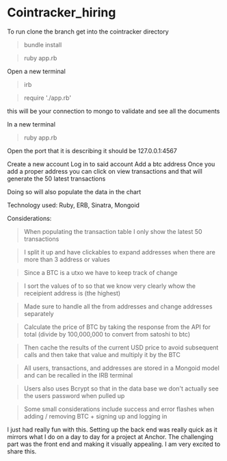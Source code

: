 # Cointracker_hiring
To run clone the branch
get into the cointracker directory

>bundle install

>ruby app.rb

Open a new terminal

>irb

>require './app.rb'

this will be your connection to mongo to validate and see all the documents

In a new terminal

> ruby app.rb

Open the port that it is describing it should be 127.0.0.1:4567

Create a new account 
Log in to said account
Add a btc address
Once you add a proper address you can click on view transactions and that will generate the 50 latest transactions

Doing so will also populate the data in the chart

Technology used:
Ruby, ERB, Sinatra, Mongoid

Considerations:
>When populating the transaction table I only show the latest 50 transactions

>I split it up and have clickables to expand addresses when there are more than 3 address or values

>Since a BTC is a utxo we have to keep track of change

>I sort the values of to so that we know very clearly whow the receipient address is (the highest)

>Made sure to handle all the from addresses and change addresses separately

>Calculate the price of BTC by taking the response from the API for total (divide by 100,000,000 to convert from satoshi to btc)

>Then cache the results of the current USD price to avoid subsequent calls and then take that value and multiply it by the BTC

>All users, transactions, and addresses are stored in a Mongoid model and can be recalled in the IRB terminal

>Users also uses Bcrypt so that in the data base we don't actually see the users password when pulled up

>Some small considerations include success and error flashes when adding / removing BTC + signing up and logging in

I just had really fun with this.  Setting up the back end was really quick as it mirrors what I do on a day to day for a project at Anchor.  The challenging part was the front end and making it visually appealing.  I am very excited to share this.
